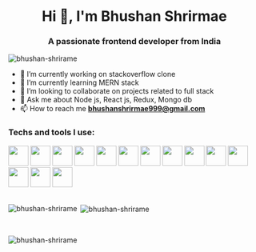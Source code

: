 <h1 align="center">Hi 👋, I'm Bhushan Shrirmae</h1>
<h3 align="center">A passionate frontend developer from India</h3>

<p align="left"> <img src="https://komarev.com/ghpvc/?username=bhushan-shrirame&label=Profile%20views&color=0e75b6&style=flat" alt="bhushan-shrirame" /> </p>

- 🔭 I’m currently working on stackoverflow clone
- 🌱 I’m currently learning MERN stack
- 👯 I’m looking to collaborate on projects related to full stack
- 💬 Ask me about Node js, React js, Redux, Mongo db
- 📫 How to reach me **bhushanshrirmae999@gmail.com**

### Techs and tools I use:

<div display="flex" style="padding-bottom=10px;">
<img src="https://user-images.githubusercontent.com/84341752/168602231-2d2b940d-3242-4aca-a6ca-37c5e238f912.svg" width="40">
<img src="https://user-images.githubusercontent.com/84341752/168603689-7b770a55-5ae4-44b8-b9e0-63bd63152fcb.svg" width="40">
<img src="https://user-images.githubusercontent.com/84341752/168603717-174c1069-c939-4e94-85b9-031adb282299.svg" width="40">
<img src="https://user-images.githubusercontent.com/84341752/168603935-11f12caf-c633-4011-9b5f-5059c792b737.svg" width="40">
<img src="https://user-images.githubusercontent.com/84341752/168605219-67c4561f-133f-4ac5-93b7-aa1c9dc11971.svg" width="40">
<img src="https://user-images.githubusercontent.com/84341752/168604081-104477ce-5524-46cd-b7b0-54f7bbaab6f8.svg" width="40">
<img src="https://user-images.githubusercontent.com/84341752/168604103-33fa5659-1e17-40f4-a5fc-6516c5da69fc.svg" width="40">
<img src="https://user-images.githubusercontent.com/84341752/168604137-81f4bb3e-eed5-45e0-85a7-12a1928c66e9.svg" width="40">
<img src="https://user-images.githubusercontent.com/84341752/168603818-4e970757-710e-4cae-a5ef-44343012d8e7.svg" width="40">
<img src="https://user-images.githubusercontent.com/84341752/168604023-b944c6eb-0659-4640-b67d-8170f855de79.svg" width="40">
<img src="https://user-images.githubusercontent.com/84341752/168604036-ac360ed4-bf8c-450b-8eac-db64a9f59811.svg" width="40">
<img src="https://user-images.githubusercontent.com/84341752/168604055-ec250d89-7be9-4e8f-8d80-9e5675646f2f.svg" width="40">
<img src="https://user-images.githubusercontent.com/84341752/168604233-98aa8c46-6646-4d5f-aa38-bd9fa983d0d2.svg" width="40">
<img src="https://user-images.githubusercontent.com/84341752/168604280-e2b697a1-86df-4a28-9797-2875d4bba352.svg" width="40">
</div>

<div>&nbsp;
<p><img align="left" src="https://github-readme-stats.vercel.app/api/top-langs?username=bhushan-shrirame&show_icons=true&locale=en&layout=compact&theme=dark" alt="bhushan-shrirame" /></p>

<p>&nbsp;<img align="center" src="https://github-readme-stats.vercel.app/api?username=bhushan-shrirame&show_icons=true&locale=en&theme=dark" alt="bhushan-shrirame" /></p>
&nbsp;
<p><img align="left" src="https://github-readme-streak-stats.herokuapp.com/?user=bhushan-shrirame&&theme=dark" alt="bhushan-shrirame" /></p>
</div>
